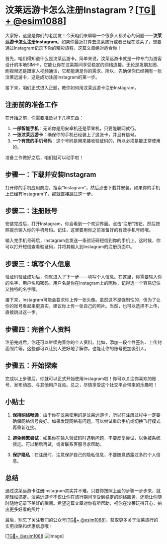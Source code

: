 # 汶莱远游卡怎么注册Instagram？[[TG💪+ @esim1088](https://t.me/s/esim1088)]

大家好，这里是你们的老朋友！今天咱们来聊聊一个很多人都关心的问题——**汶莱远游卡怎么注册Instagram**。如果你最近打算去汶莱旅行或者已经在汶莱了，想要通过Instagram记录下你的精彩旅程，这篇文章绝对适合你！

首先，咱们得知道什么是汶莱远游卡。简单来说，汶莱远游卡就是一种专门为游客设计的本地SIM卡，它能让你在汶莱期间享受稳定的网络连接。无论是发朋友圈、刷视频还是跟家人视频通话，它都能满足你的需求。所以，先确保你已经拥有一张汶莱远游卡，这是成功注册Instagram的第一步。

接下来，咱们正式进入正题，教你如何用汶莱远游卡注册Instagram。

## 注册前的准备工作

在开始之前，你需要准备以下几样东西：

1. **一部智能手机**：无论你是用安卓机还是苹果机，只要能联网就行。
2. **一张汶莱远游卡**：确保你的手机已经装上了这张卡，并且有信号。
3. **一个有效的手机号码**：这个号码是用来接收验证码的，所以必须是能正常使用的。

准备工作做好之后，咱们就可以动手啦！

## 步骤一：下载并安装Instagram

打开你的手机应用商店，搜索“Instagram”，然后点击下载并安装。如果你的手机上已经有Instagram了，那就直接跳过这一步。

## 步骤二：注册账号

安装完成后，打开Instagram，你会看到一个欢迎界面。点击“注册”按钮，然后按照提示输入你的手机号码。记住，这里要用你之前准备好的有效手机号码哦。

输入完手机号码后，Instagram会发送一条验证码短信到你的手机上。这时候，你可以打开短信查看验证码，并将其输入到Instagram的注册页面中。

## 步骤三：填写个人信息

验证码验证成功后，你就进入了下一步——填写个人信息。在这里，你需要输入你的名字、用户名和密码。用户名是你在Instagram上的昵称，记得选一个容易记住又独特的名字哦。

接下来，Instagram可能会要求你上传一张头像。虽然这不是强制性的，但为了让你的账号看起来更真实，建议你上传一张自己的照片。当然，也可以选择不上传，直接跳过这一步。

## 步骤四：完善个人资料

注册完成后，你还可以继续完善你的个人资料。比如，添加一段个性签名、上传封面照片等。这些都可以让别人更好地了解你，也能让你的账号更加吸引人。

## 步骤五：开始探索

完成以上步骤后，你就可以正式开始使用Instagram啦！你可以关注你喜欢的账号、发布动态、与其他用户互动。总之，尽情享受这个社交平台带来的乐趣吧！

## 小贴士

1. **保持网络畅通**：由于你在汶莱使用的是汶莱远游卡，所以在注册过程中一定要确保网络信号良好。如果发现网络有问题，可以尝试重启手机或切换飞行模式再重新连接。
   
2. **避免频繁尝试**：如果你在输入验证码时遇到问题，不要反复尝试，以免被系统锁定。可以稍后再试，或者联系客服寻求帮助。

3. **保护隐私**：在注册时，注意保护自己的隐私信息，不要随意透露过多的个人信息。

## 总结

通过汶莱远游卡注册Instagram其实并不难，只要你按照上面的步骤一步步来，就能轻松搞定。汶莱远游卡不仅让你在旅行期间享受到稳定的网络服务，还能让你随时随地记录下美好的瞬间。希望这篇文章对你有所帮助，祝你在汶莱玩得开心，拍出更多好看的照片！

最后，别忘了关注我们的公众号[[TG💪+ @esim1088](https://t.me/s/esim1088)]，获取更多关于汶莱旅行的实用攻略和优惠信息哦！

[[TG💪+ @esim1088](https://t.me/s/esim1088) ![Image](https://i.postimg.cc/4NQfJmqS/Snipaste-2025-05-13-00-14-12.png)]
